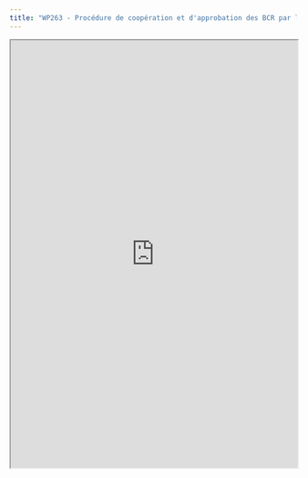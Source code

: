 ```yaml
---
title: "WP263 - Procédure de coopération et d'approbation des BCR par les autorités de contrôle (EN)"
---
```



<iframe height="750" width="100%" src="https://ewelton.github.io/ktest/wiki.html#WP263%20-%20Proc%C3%A9dure%20de%20coop%C3%A9ration%20et%20d'approbation%20des%20BCR%20par%20les%20autorit%C3%A9s%20de%20contr%C3%B4le%20(EN)"></iframe>
